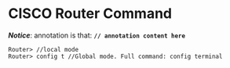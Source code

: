 # CISCO Router Command

***Notice***: annotation is that: **`// annotation content here`**

```
Router> //local mode
Router> config t //Global mode. Full command: config terminal

```
